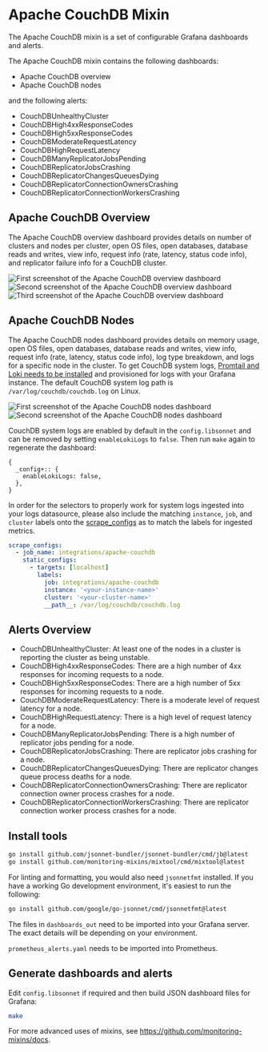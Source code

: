 # Apache CouchDB Mixin

The Apache CouchDB mixin is a set of configurable Grafana dashboards and alerts.

The Apache CouchDB mixin contains the following dashboards:

- Apache CouchDB overview
- Apache CouchDB nodes

and the following alerts:

- CouchDBUnhealthyCluster
- CouchDBHigh4xxResponseCodes
- CouchDBHigh5xxResponseCodes
- CouchDBModerateRequestLatency
- CouchDBHighRequestLatency
- CouchDBManyReplicatorJobsPending
- CouchDBReplicatorJobsCrashing
- CouchDBReplicatorChangesQueuesDying
- CouchDBReplicatorConnectionOwnersCrashing
- CouchDBReplicatorConnectionWorkersCrashing

## Apache CouchDB Overview

The Apache CouchDB overview dashboard provides details on number of clusters and nodes per cluster, open OS files, open databases, database reads and writes, view info, request info (rate, latency, status code info), and replicator failure info for a CouchDB cluster.

![First screenshot of the Apache CouchDB overview dashboard](https://storage.googleapis.com/grafanalabs-integration-assets/apache-couchdb/screenshots/overview_1.png)
![Second screenshot of the Apache CouchDB overview dashboard](https://storage.googleapis.com/grafanalabs-integration-assets/apache-couchdb/screenshots/overview_2.png)
![Third screenshot of the Apache CouchDB overview dashboard](https://storage.googleapis.com/grafanalabs-integration-assets/apache-couchdb/screenshots/overview_3.png)

## Apache CouchDB Nodes

The Apache CouchDB nodes dashboard provides details on memory usage, open OS files, open databases, database reads and writes, view info, request info (rate, latency, status code info), log type breakdown, and logs for a specific node in the cluster. To get CouchDB system logs, [Promtail and Loki needs to be installed](https://grafana.com/docs/loki/latest/installation/) and provisioned for logs with your Grafana instance. The default CouchDB system log path is `/var/log/couchdb/couchdb.log` on Linux.

![First screenshot of the Apache CouchDB nodes dashboard](https://storage.googleapis.com/grafanalabs-integration-assets/apache-couchdb/screenshots/nodes_1.png)
![Second screenshot of the Apache CouchDB nodes dashboard](https://storage.googleapis.com/grafanalabs-integration-assets/apache-couchdb/screenshots/nodes_2.png)

CouchDB system logs are enabled by default in the `config.libsonnet` and can be removed by setting `enableLokiLogs` to `false`. Then run `make` again to regenerate the dashboard:

```
{
  _config+:: {
    enableLokiLogs: false,
  },
}
```

In order for the selectors to properly work for system logs ingested into your logs datasource, please also include the matching `instance`, `job`, and `cluster` labels onto the [scrape_configs](https://grafana.com/docs/loki/latest/clients/promtail/configuration/#scrape_configs) as to match the labels for ingested metrics.

```yaml
scrape_configs:
  - job_name: integrations/apache-couchdb
    static_configs:
      - targets: [localhost]
        labels:
          job: integrations/apache-couchdb
          instance: '<your-instance-name>'
          cluster: '<your-cluster-name>'
          __path__: /var/log/couchdb/couchdb.log
```

## Alerts Overview

- CouchDBUnhealthyCluster: At least one of the nodes in a cluster is reporting the cluster as being unstable.
- CouchDBHigh4xxResponseCodes: There are a high number of 4xx responses for incoming requests to a node.
- CouchDBHigh5xxResponseCodes: There are a high number of 5xx responses for incoming requests to a node.
- CouchDBModerateRequestLatency: There is a moderate level of request latency for a node.
- CouchDBHighRequestLatency: There is a high level of request latency for a node.
- CouchDBManyReplicatorJobsPending: There is a high number of replicator jobs pending for a node.
- CouchDBReplicatorJobsCrashing: There are replicator jobs crashing for a node.
- CouchDBReplicatorChangesQueuesDying: There are replicator changes queue process deaths for a node.
- CouchDBReplicatorConnectionOwnersCrashing: There are replicator connection owner process crashes for a node.
- CouchDBReplicatorConnectionWorkersCrashing: There are replicator connection worker process crashes for a node.

## Install tools

```bash
go install github.com/jsonnet-bundler/jsonnet-bundler/cmd/jb@latest
go install github.com/monitoring-mixins/mixtool/cmd/mixtool@latest
```

For linting and formatting, you would also need `jsonnetfmt` installed. If you
have a working Go development environment, it's easiest to run the following:

```bash
go install github.com/google/go-jsonnet/cmd/jsonnetfmt@latest
```

The files in `dashboards_out` need to be imported
into your Grafana server. The exact details will be depending on your environment.

`prometheus_alerts.yaml` needs to be imported into Prometheus.

## Generate dashboards and alerts

Edit `config.libsonnet` if required and then build JSON dashboard files for Grafana:

```bash
make
```

For more advanced uses of mixins, see
https://github.com/monitoring-mixins/docs.
